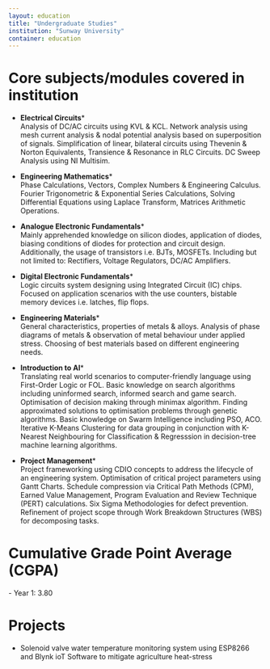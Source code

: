 ```yaml
---
layout: education
title: "Undergraduate Studies"
institution: "Sunway University"
container: education
---
```


<h1>Core subjects/modules covered in institution</h1>

- **Electrical Circuits*** <br>
Analysis of DC/AC circuits using KVL & KCL. Network analysis using mesh current analysis & nodal potential analysis based on superposition of signals. Simplification of linear, bilateral circuits using Thevenin & Norton Equivalents, Transience & Resonance in RLC Circuits. DC Sweep Analysis using NI Multisim.

- **Engineering Mathematics*** <br>
Phase Calculations, Vectors, Complex Numbers & Engineering Calculus. Fourier Trigonometric & Exponential Series Calculations, Solving Differential Equations using Laplace Transform, Matrices Arithmetic Operations.


- **Analogue Electronic Fundamentals*** <br>
Mainly apprehended knowledge on silicon diodes, application of diodes, biasing conditions of diodes for protection and circuit design. Additionally, the usage of transistors i.e. BJTs, MOSFETs. Including but not limited to: Rectifiers, Voltage Regulators, DC/AC Amplifiers.

- **Digital Electronic Fundamentals*** <br>
Logic circuits system designing using Integrated Circuit (IC) chips. Focused on application scenarios with the use counters, bistable memory devices i.e. latches, flip flops.

- **Engineering Materials*** <br>
General characteristics, properties of metals & alloys. Analysis of phase diagrams of metals & observation of metal behaviour under applied stress. Choosing of best materials based on different engineering needs.

- **Introduction to AI*** <br>
Translating real world scenarios to computer-friendly language using First-Order Logic or FOL. Basic knowledge on search algorithms including uninformed search, informed search and game search. Optimisation of decision making through minimax algorithm. Finding approximated solutions to optimisation problems through genetic algorithms. Basic knowledge on Swarm Intelligence including PSO, ACO. Iterative K-Means Clustering for data grouping in conjunction with K-Nearest Neighbouring for Classification & Regresssion in decision-tree machine learning algorithms.


- **Project Management*** <br>
Project frameworking using CDIO concepts to address the lifecycle of an engineering system. Optimisation of critical project parameters using Gantt Charts. Schedule compression via Critical Path Methods (CPM), Earned Value Management, Program Evaluation and Review Technique (PERT) calculations. Six Sigma Methodologies for defect prevention. Refinement of project scope through Work Breakdown Structures (WBS) for decomposing tasks.

<h1>Cumulative Grade Point Average (CGPA)</h1>
- Year 1: 3.80
<!-- - Year 2: 3.50 -->

<h1>Projects</h1>

- Solenoid valve water temperature monitoring system using ESP8266 and Blynk ioT Software to mitigate agriculture heat-stress

<!-- <h1>MS Excel</h1>
- What-if Analysis
- XLOOKUP
- Right-Hand Lookup, VLOOKUP
- Left-Hand Lookup, OFFSET MATCH
- PivotTables
- Power Query -->

<!-- <h1>Skills/Softwares</h1>
- NI Multisim
- C
- Git
- HTML
- CSS -->
<!-- 
##### Projects
- Smart home automation system
- Digital thermometer with LCD display
- Motor speed controller -->

